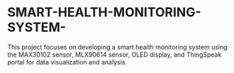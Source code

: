 # SMART-HEALTH-MONITORING-SYSTEM-
This project focuses on developing a smart health monitoring system using the MAX30102 sensor, MLX90614 sensor, OLED display, and ThingSpeak portal for data visualization and analysis.
